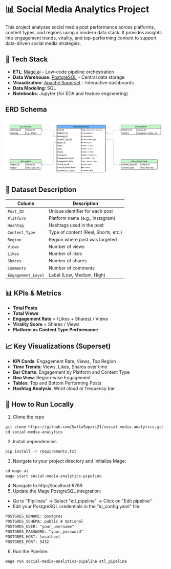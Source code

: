 # 📊 Social Media Analytics Project

This project analyzes social media post performance across platforms, content types, and regions using a modern data stack. It provides insights into engagement trends, virality, and top-performing content to support data-driven social media strategies.

## 🚀 Tech Stack

- **ETL**: [Mage.ai](https://www.mage.ai/) – Low-code pipeline orchestration
- **Data Warehouse**: [PostgreSQL](https://www.postgresql.org/) – Central data storage
- **Visualization**: [Apache Superset](https://superset.apache.org/) – Interactive dashboards
- **Data Modeling**: SQL
- **Notebooks**: Jupyter (for EDA and feature engineering)

## ERD Schema
![erd-schema](https://raw.githubusercontent.com/SattuSupari21/social-media-analytics/refs/heads/main/docs/erd_schema.png)

## 📌 Dataset Description

| Column           | Description                        |
|------------------|------------------------------------|
| `Post_ID`        | Unique identifier for each post    |
| `Platform`       | Platform name (e.g., Instagram)    |
| `Hashtag`        | Hashtags used in the post          |
| `Content_Type`   | Type of content (Reel, Shorts, etc.) |
| `Region`         | Region where post was targeted     |
| `Views`          | Number of views                    |
| `Likes`          | Number of likes                    |
| `Shares`         | Number of shares                   |
| `Comments`       | Number of comments                 |
| `Engagement_Level` | Label (Low, Medium, High)        |

## 📊 KPIs & Metrics

- **Total Posts**
- **Total Views**
- **Engagement Rate** = (Likes + Shares) / Views
- **Virality Score** = Shares / Views
- **Platform vs Content Type Performance**

## 📈 Key Visualizations (Superset)

- **KPI Cards**: Engagement Rate, Views, Top Region
- **Time Trends**: Views, Likes, Shares over time
- **Bar Charts**: Engagement by Platform and Content Type
- **Geo View**: Region-wise Engagement
- **Tables**: Top and Bottom Performing Posts
- **Hashtag Analysis**: Word cloud or frequency bar

## 🧪 How to Run Locally

1. Clone the repo
```
git clone https://github.com/SattuSupari21/social-media-analytics.git
cd social-media-analytics
```
2. Install dependencies
```
pip install -r requirements.txt
```
3. Navigate to your project directory and initialize Mage:
```
cd mage-ai
mage start social-media-analytics-pipeline
```
4. Navigate to http://localhost:6789
5. Update the Mage PostgreSQL integration:
- Go to "Pipilines" → Select "etl_pipeline" → Click on "Edit pipeline"
- Edit your PostgreSQL credentials in the "io_config.yaml" file: 
```
POSTGRES_DBNAME: postgres
POSTGRES_SCHEMA: public # Optional
POSTGRES_USER: "your_username"
POSTGRES_PASSWORD: "your_password"
POSTGRES_HOST: localhost
POSTGRES_PORT: 5432
```
6. Run the Pipeline:
```
mage run social-media-analytics-pipeline etl_pipeline
```
